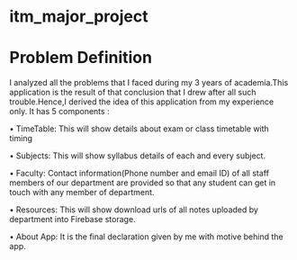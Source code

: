 # itm_major_project

# Problem Definition
I analyzed all the problems that I faced during my 3 years of academia.This application is the result of that conclusion that I drew after all such trouble.Hence,I derived the idea of this application from  my experience only.
It has 5 components :

•	TimeTable:
This will show details about exam or class timetable with timing

•	Subjects:
This will show syllabus details of each and every subject.

•	Faculty:
Contact information(Phone number and email ID) of all staff members of our department are provided so that any student can get in touch with any member of department.

•	Resources:
This will show download urls of all notes uploaded by department into Firebase storage.

•	About App:
It is the final declaration given by me with motive behind the app.
